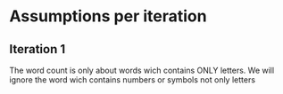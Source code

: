 # Assumptions per iteration

## Iteration 1
The word count is only about words wich contains ONLY letters.
We will ignore the word wich contains numbers or symbols not only letters
